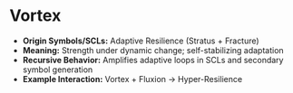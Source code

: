 # Vortex

- **Origin Symbols/SCLs:** Adaptive Resilience (Stratus + Fracture)  
- **Meaning:** Strength under dynamic change; self-stabilizing adaptation  
- **Recursive Behavior:** Amplifies adaptive loops in SCLs and secondary symbol generation  
- **Example Interaction:** Vortex + Fluxion → Hyper-Resilience
